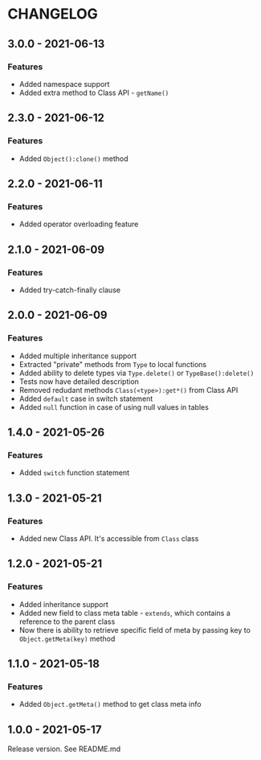 # CHANGELOG
## 3.0.0 - 2021-06-13
### Features
- Added namespace support
- Added extra method to Class API - `getName()`
## 2.3.0 - 2021-06-12
### Features
- Added `Object():clone()` method
## 2.2.0 - 2021-06-11
### Features
- Added operator overloading feature
## 2.1.0 - 2021-06-09
### Features
- Added try-catch-finally clause
## 2.0.0 - 2021-06-09
### Features
- Added multiple inheritance support
- Extracted "private" methods from `Type` to local functions
- Added ability to delete types via `Type.delete()` or `TypeBase():delete()`
- Tests now have detailed description
- Removed redudant methods `Class(<type>):get*()` from Class API
- Added `default` case in switch statement
- Added `null` function in case of using null values in tables
## 1.4.0 - 2021-05-26
### Features
- Added `switch` function statement
## 1.3.0 - 2021-05-21
### Features
- Added new Class API. It's accessible from `Class` class
## 1.2.0 - 2021-05-21
### Features
- Added inheritance support
- Added new field to class meta table - `extends`, which contains a reference to the parent class
- Now there is ability to retrieve specific field of meta by passing key to `Object.getMeta(key)` method
## 1.1.0 - 2021-05-18
### Features
- Added `Object.getMeta()` method to get class meta info
## 1.0.0 - 2021-05-17
Release version. See README.md
